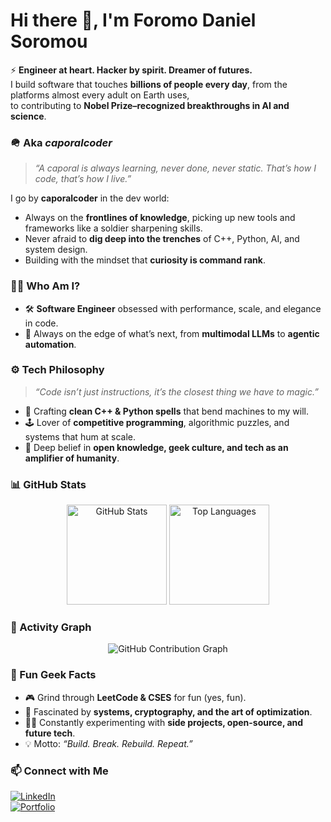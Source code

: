# Hi there 👋, I'm Foromo Daniel Soromou  

⚡ **Engineer at heart. Hacker by spirit. Dreamer of futures.**  
I build software that touches **billions of people every day**, from the platforms almost every adult on Earth uses,  
to contributing to **Nobel Prize–recognized breakthroughs in AI and science**.  



### 🪖 Aka *caporalcoder*  
> *“A caporal is always learning, never done, never static. That’s how I code, that’s how I live.”*  

I go by **caporalcoder** in the dev world:  
- Always on the **frontlines of knowledge**, picking up new tools and frameworks like a soldier sharpening skills.  
- Never afraid to **dig deep into the trenches** of C++, Python, AI, and system design.  
- Building with the mindset that **curiosity is command rank**.  



### 🧑‍💻 Who Am I?
- 🛠️ **Software Engineer** obsessed with performance, scale, and elegance in code.  
- 🔭 Always on the edge of what’s next, from **multimodal LLMs** to **agentic automation**.  



### ⚙️ Tech Philosophy
> *“Code isn’t just instructions, it’s the closest thing we have to magic.”*  
- 🐉 Crafting **clean C++ & Python spells** that bend machines to my will.  
- 🕹️ Lover of **competitive programming**, algorithmic puzzles, and systems that hum at scale.  
- 🧩 Deep belief in **open knowledge, geek culture, and tech as an amplifier of humanity**.  



### 📊 GitHub Stats
<p align="center">
  <img src="https://github-readme-stats.vercel.app/api?username=caporalcoder&show_icons=true&theme=radical" alt="GitHub Stats" height="160"/>
  <img src="https://github-readme-stats.vercel.app/api/top-langs/?username=caporalcoder&layout=compact&theme=radical" alt="Top Languages" height="160"/>
</p>



### 🌌 Activity Graph
<p align="center">
  <img src="https://github-readme-activity-graph.vercel.app/graph?username=caporalcoder&theme=react-dark&hide_border=true" alt="GitHub Contribution Graph"/>
</p>



### 🔮 Fun Geek Facts
- 🎮 Grind through **LeetCode & CSES** for fun (yes, fun).  
- 🔐 Fascinated by **systems, cryptography, and the art of optimization**.  
- 🧑‍💻 Constantly experimenting with **side projects, open-source, and future tech**.  
- 💡 Motto: *“Build. Break. Rebuild. Repeat.”*  



### 📫 Connect with Me
[![LinkedIn](https://img.shields.io/badge/LinkedIn-blue?style=for-the-badge&logo=linkedin)](https://www.linkedin.com/in/daniel-s-64a76268/)  
[![Portfolio](https://img.shields.io/badge/Portfolio-black?style=for-the-badge&logo=vercel)](https://github.com/caporalcoder)  
